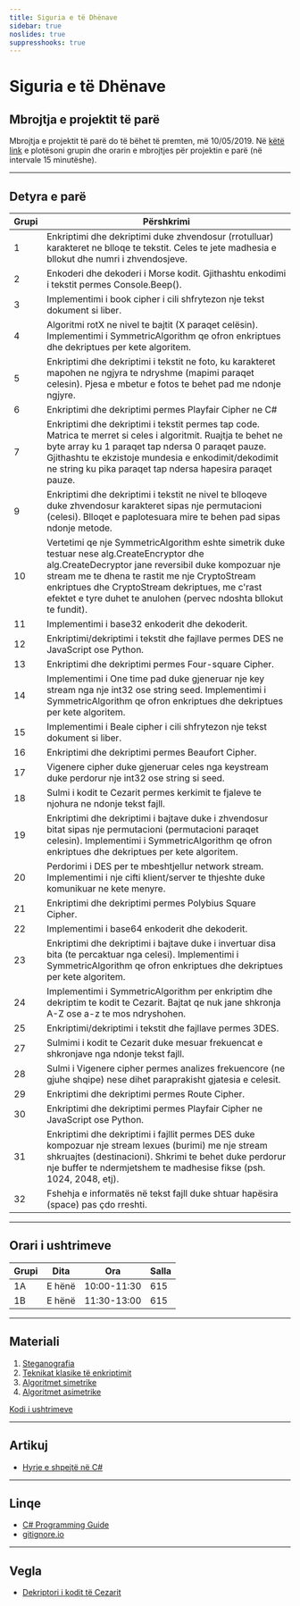 ```yaml
---
title: Siguria e të Dhënave
sidebar: true
noslides: true
suppresshooks: true
---
```


# Siguria e të Dhënave

## Mbrojtja e projektit të parë

Mbrojtja e projektit të parë do të bëhet të premten, më 10/05/2019. Në [këtë link](https://docs.google.com/spreadsheets/d/1ifBqKw1TupBgrfNpo8wd-Aa8CXEB0lwmOYDeKp70ZEY/edit?usp=sharing) e plotësoni grupin dhe orarin e mbrojtjes për projektin e parë (në intervale 15 minutëshe).

---

## Detyra e parë

| Grupi | Përshkrimi                                                                                                                                                                                                                                                                                                                  |
| ----- | --------------------------------------------------------------------------------------------------------------------------------------------------------------------------------------------------------------------------------------------------------------------------------------------------------------------------- |
| 1     | Enkriptimi dhe dekriptimi duke zhvendosur (rrotulluar) karakteret ne blloqe te tekstit. Celes te jete madhesia e bllokut dhe numri i zhvendosjeve.                                                                                                                                                                          |
| 2     | Enkoderi dhe dekoderi i Morse kodit. Gjithashtu enkodimi i tekstit permes Console.Beep().                                                                                                                                                                                                                                   |
| 3     | Implementimi i book cipher i cili shfrytezon nje tekst dokument si liber.                                                                                                                                                                                                                                                   |
| 4     | Algoritmi rotX ne nivel te bajtit (X paraqet celësin). Implementimi i SymmetricAlgorithm qe ofron enkriptues dhe dekriptues per kete algoritem.                                                                                                                                                                             |
| 5     | Enkriptimi dhe dekriptimi i tekstit ne foto, ku karakteret mapohen ne ngjyra te ndryshme (mapimi paraqet celesin). Pjesa e mbetur e fotos te behet pad me ndonje ngjyre.                                                                                                                                                    |
| 6     | Enkriptimi dhe dekriptimi permes Playfair Cipher ne C#                                                                                                                                                                                                                                                                      |
| 7     | Enkriptimi dhe dekriptimi i tekstit permes tap code. Matrica te merret si celes i algoritmit. Ruajtja te behet ne byte array ku 1 paraqet tap ndersa 0 paraqet pauze. Gjithashtu te ekzistoje mundesia e enkodimit/dekodimit ne string ku pika paraqet tap ndersa hapesira paraqet pauze.                                   |
| 9     | Enkriptimi dhe dekriptimi i tekstit ne nivel te blloqeve duke zhvendosur karakteret sipas nje permutacioni (celesi). Blloqet e paplotesuara mire te behen pad sipas ndonje metode.                                                                                                                                          |
| 10    | Vertetimi qe nje SymmetricAlgorithm eshte simetrik duke testuar nese alg.CreateEncryptor dhe alg.CreateDecryptor jane reversibil duke kompozuar nje stream me te dhena te rastit me nje CryptoStream enkriptues dhe CryptoStream dekriptues, me c'rast efektet e tyre duhet te anulohen (pervec ndoshta bllokut te fundit). |
| 11    | Implementimi i base32 enkoderit dhe dekoderit.                                                                                                                                                                                                                                                                              |
| 12    | Enkriptimi/dekriptimi i tekstit dhe fajllave permes DES ne JavaScript ose Python.                                                                                                                                                                                                                                           |
| 13    | Enkriptimi dhe dekriptimi permes Four-square Cipher.                                                                                                                                                                                                                                                                        |
| 14    | Implementimi i One time pad duke gjeneruar nje key stream nga nje int32 ose string seed. Implementimi i SymmetricAlgorithm qe ofron enkriptues dhe dekriptues per kete algoritem.                                                                                                                                           |
| 15    | Implementimi i Beale cipher i cili shfrytezon nje tekst dokument si liber.                                                                                                                                                                                                                                                  |
| 16    | Enkriptimi dhe dekriptimi permes Beaufort Cipher.                                                                                                                                                                                                                                                                           |
| 17    | Vigenere cipher duke gjeneruar celes nga keystream duke perdorur nje int32 ose string si seed.                                                                                                                                                                                                                              |
| 18    | Sulmi i kodit te Cezarit permes kerkimit te fjaleve te njohura ne ndonje tekst fajll.                                                                                                                                                                                                                                       |
| 19    | Enkriptimi dhe dekriptimi i bajtave duke i zhvendosur bitat sipas nje permutacioni (permutacioni paraqet celesin). Implementimi i SymmetricAlgorithm qe ofron enkriptues dhe dekriptues per kete algoritem.                                                                                                                 |
| 20    | Perdorimi i DES per te mbeshtjellur network stream. Implementimi i nje cifti klient/server te thjeshte duke komunikuar ne kete menyre.                                                                                                                                                                                      |
| 21    | Enkriptimi dhe dekriptimi permes Polybius Square Cipher.                                                                                                                                                                                                                                                                    |
| 22    | Implementimi i base64 enkoderit dhe dekoderit.                                                                                                                                                                                                                                                                              |
| 23    | Enkriptimi dhe dekriptimi i bajtave duke i invertuar disa bita (te percaktuar nga celesi). Implementimi i SymmetricAlgorithm qe ofron enkriptues dhe dekriptues per kete algoritem.                                                                                                                                         |
| 24    | Implementimi i SymmetricAlgorithm per enkriptim dhe dekriptim te kodit te Cezarit. Bajtat qe nuk jane shkronja A-Z ose a-z te mos ndryshohen.                                                                                                                                                                               |
| 25    | Enkriptimi/dekriptimi i tekstit dhe fajllave permes 3DES.                                                                                                                                                                                                                                                                   |
| 27    | Sulmimi i kodit te Cezarit duke mesuar frekuencat e shkronjave nga ndonje tekst fajll.                                                                                                                                                                                                                                      |
| 28    | Sulmi i Vigenere cipher permes analizes frekuencore (ne gjuhe shqipe) nese dihet paraprakisht gjatesia e celesit.                                                                                                                                                                                                           |
| 29    | Enkriptimi dhe dekriptimi permes Route Cipher.                                                                                                                                                                                                                                                                              |
| 30    | Enkriptimi dhe dekriptimi permes Playfair Cipher ne JavaScript ose Python.                                                                                                                                                                                                                                                  |
| 31    | Enkriptimi dhe dekriptimi i fajllit permes DES duke kompozuar nje stream lexues (burimi) me nje stream shkruajtes (destinacioni). Shkrimi te behet duke perdorur nje buffer te ndermjetshem te madhesise fikse (psh. 1024, 2048, etj).                                                                                      |
| 32    | Fshehja e informatës në tekst fajll duke shtuar hapësira (space) pas çdo rreshti.                                                                                                                                                                                                                                           |

---

## Orari i ushtrimeve

| Grupi | Dita   | Ora         | Salla |
| ----- | ------ | ----------- | ----- |
| 1A    | E hënë | 10:00-11:30 | 615   |
| 1B    | E hënë | 11:30-13:00 | 615   |

---

## Materiali

1. [Steganografia](/lendet/siguria-dhenave/java1)
2. [Teknikat klasike të enkriptimit](/lendet/siguria-dhenave/java2)
3. [Algoritmet simetrike](/lendet/siguria-dhenave/java3)
4. [Algoritmet asimetrike](/lendet/siguria-dhenave/java4)

[Kodi i ushtrimeve](https://github.com/edongashi/data-security-2019)

---

## Artikuj

- [Hyrje e shpejtë në C#](/artikuj/csharp/hyrje)

---

## Linqe

- [C# Programming Guide](https://docs.microsoft.com/en-us/dotnet/csharp/programming-guide/)
- [gitignore.io](https://gitignore.io/)

---

## Vegla

- [Dekriptori i kodit të Cezarit](/app?id=yk4brq4nykn4hlocxxbixqudyobf5q5wazwmhggcwdbyqa6dxbvcobt5azxtoni)
